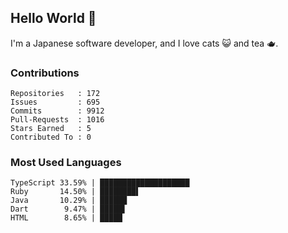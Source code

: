 ## Hello World 👋

I'm a Japanese software developer, and I love cats 😺 and tea 🫖.

### Contributions

    Repositories   : 172
    Issues         : 695
    Commits        : 9912
    Pull-Requests  : 1016
    Stars Earned   : 5
    Contributed To : 0

### Most Used Languages

    TypeScript 33.59% | ████████████████████
    Ruby       14.50% | ████████▌
    Java       10.29% | ██████
    Dart        9.47% | █████▌
    HTML        8.65% | █████
